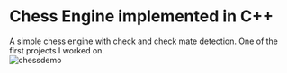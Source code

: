 # Chess Engine implemented in C++ <br />
A simple chess engine with check and check mate detection. One of the first projects I worked on.<br />
![chessdemo](https://user-images.githubusercontent.com/19439575/34916154-5655fe00-f959-11e7-85fd-878817395d8e.png) <br />
